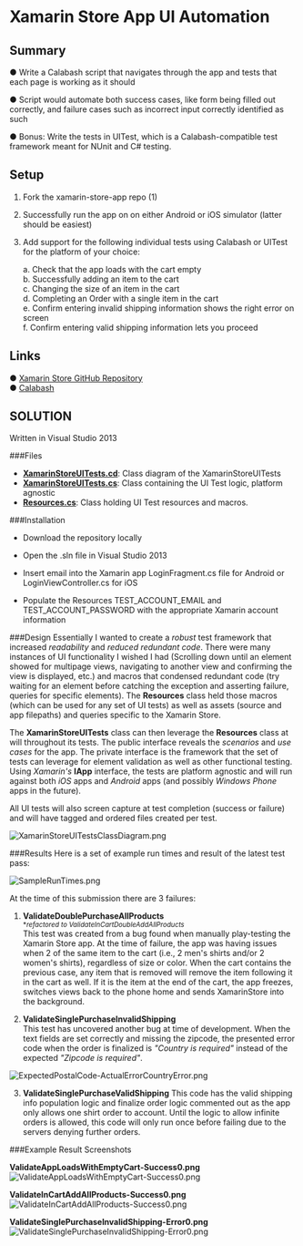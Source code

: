 ﻿Xamarin Store App UI Automation
================
Summary  
----------------
●	Write a Calabash script that navigates through the app and tests that each page is working as it should 
 
●	Script would automate both success cases, like form being filled out correctly, and failure cases such as incorrect input correctly identified as such  

●	Bonus: Write the tests in UITest, which is a Calabash-compatible test framework meant for NUnit and C# testing.  

Setup  
----------------
1.	Fork the xamarin-store-app repo (1)  

2.	Successfully run the app on on either Android or iOS simulator (latter should be easiest)  

3.	Add support for the following individual tests using Calabash or UITest for the platform of your choice:  

    a.	Check that the app loads with the cart empty  
    b.	Successfully adding an item to the cart  
    c.	Changing the size of an item in the cart  
    d.	Completing an Order with a single item in the cart  
    e.	Confirm entering invalid shipping information shows the right error on screen  
    f.	Confirm entering valid shipping information lets you proceed  

Links  
----------------
●	[Xamarin Store GitHub Repository](https://github.com/xamarin/xamarin-store-app)  
●	[Calabash](https://components.xamarin.com/view/calabash/)  


SOLUTION
----------------
Written in Visual Studio 2013

###Files
- **<a href="XamarinStoreUITests.cd">XamarinStoreUITests.cd</a>**: Class diagram of the XamarinStoreUITests  
- **<a href="XamarinStoreUITests.cs">XamarinStoreUITests.cs</a>**: Class containing the UI Test logic, platform agnostic  
- **<a href="Resources.cs">Resources.cs</a>**: Class holding UI Test resources and macros.  

###Installation

- Download the repository locally  

- Open the .sln file in Visual Studio 2013  

- Insert email into the Xamarin app LoginFragment.cs file for Android or LoginViewController.cs for iOS  

- Populate the Resources TEST\_ACCOUNT\_EMAIL and TEST\_ACCOUNT\_PASSWORD with the appropriate Xamarin account information  

###Design
Essentially I wanted to create a _robust_ test framework that increased _readability_ and _reduced redundant code_.  There were many instances of UI functionality I wished I had (Scrolling down until an element showed for multipage views, navigating to another view and confirming the view is displayed, etc.) and macros that condensed redundant code (try waiting for an element before catching the exception and asserting failure, queries for specific elements).  The **Resources** class held those macros (which can be used for any set of UI tests) as well as assets (source and app filepaths) and queries specific to the Xamarin Store.

The **XamarinStoreUITests** class can then leverage the **Resources** class at will throughout its tests.  The public interface reveals the _scenarios_ and _use cases_ for the app.  The private interface is the framework that the set of tests can leverage for element validation as well as other functional testing.  Using _Xamarin's_ **IApp** interface, the tests are platform agnostic and will run against both _iOS_ apps and _Android_ apps (and possibly _Windows Phone_ apps in the future).

All UI tests will also screen capture at test completion (success or failure) and will have tagged and ordered files created per test.

![XamarinStoreUITestsClassDiagram.png](Screenshots/XamarinStoreUITestsClassDiagram.png)  

###Results
Here is a set of example run times and result of the latest test pass:  

![SampleRunTimes.png](Screenshots/SampleRunTimes.png)  

At the time of this submission there are 3 failures:  

1. **ValidateDoublePurchaseAllProducts**  
<sup>*_refactored to ValidateInCartDoubleAddAllProducts_</sup>  
This test was created from a bug found when manually play-testing the Xamarin Store app.  At the time of failure, the app was having issues when 2 of the same item to the cart (i.e., 2 men's shirts and/or 2 women's shirts), regardless of size or color.  When the cart contains the previous case, any item that is removed will remove the item following it in the cart as well.  If it is the item at the end of the cart, the app freezes, switches views back to the phone home and sends XamarinStore into the background.  

2. **ValidateSinglePurchaseInvalidShipping**  
This test has uncovered another bug at time of development.  When the text fields are set correctly and missing the zipcode, the presented error code when the order is finalized is _"Country is required"_ instead of the expected _"Zipcode is required"_.

![ExpectedPostalCode-ActualErrorCountryError.png](Screenshots/ExpectedPostalCode-ActualErrorCountryError.png)  

3. **ValidateSinglePurchaseValidShipping**
This code has the valid shipping info population logic and finalize order logic commented out as the app only allows one shirt order to account.  Until the logic to allow infinite orders is allowed, this code will only run once before failing due to the servers denying further orders.

###Example Result Screenshots

**ValidateAppLoadsWithEmptyCart-Success0.png**  
![ValidateAppLoadsWithEmptyCart-Success0.png](Screenshots/ValidateAppLoadsWithEmptyCart-Success0.png)  

**ValidateInCartAddAllProducts-Success0.png**  
![ValidateInCartAddAllProducts-Success0.png](Screenshots/ValidateInCartAddAllProducts-Success0.png)

**ValidateSinglePurchaseInvalidShipping-Error0.png**  
![ValidateSinglePurchaseInvalidShipping-Error0.png](Screenshots/ValidateSinglePurchaseInvalidShipping-Error0.png)
